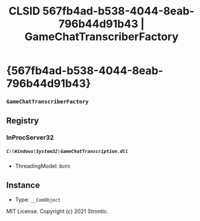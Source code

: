 ﻿---
title: "CLSID 567fb4ad-b538-4044-8eab-796b44d91b43 | GameChatTranscriberFactory"
excerpt: What is COM-Object CLSID 567fb4ad-b538-4044-8eab-796b44d91b43?
---

# {567fb4ad-b538-4044-8eab-796b44d91b43}

### `GameChatTranscriberFactory`

## Registry


### InProcServer32

##### `C:\Windows\System32\GameChatTranscription.dll`
* ThreadingModel: `Both`

## Instance

* Type: `__ComObject`

MIT License. Copyright (c) 2021 Strontic.


